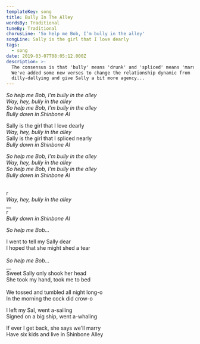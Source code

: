 ```yaml
---
templateKey: song
title: Bully In The Alley
wordsBy: Traditional
tuneBy: Traditional
chorusLine: 'So help me Bob, I’m bully in the alley'
songLine: Sally is the girl that I love dearly
tags:
  - song
date: 2019-03-07T08:05:12.000Z
description: >-
  The consensus is that 'bully' means 'drunk' and 'spliced' means 'married'.
  We've added some new verses to change the relationship dynamic from
  dilly-dallying and give Sally a bit more agency...
---
```

_So help me Bob, I'm bully in the alley_\
_Way, hey, bully in the alley_\
_So help me Bob, I'm bully in the alley_\
_Bully down in Shinbone Al_

Sally is the girl that I love dearly\
_Way, hey, bully in the alley_\
Sally is the girl that I spliced nearly\
_Bully down in Shinbone Al_

_So help me Bob, I'm bully in the alley_\
_Way, hey, bully in the alley_\
_So help me Bob, I'm bully in the alley_\
_Bully down in Shinbone Al_


\
r\
_Way, hey, bully in the alley_\
__\
r\
_Bully down in Shinbone Al_

_So help me Bob..._

I went to tell my Sally dear\
I hoped that she might shed a tear\
\
_So help me Bob..._\
__\
Sweet Sally only shook her head\
She took my hand, took me to bed\
\
We tossed and tumbled all night long-o\
In the morning the cock did crow-o

I left my Sal, went a-sailing\
Signed on a big ship, went a-whaling

If ever I get back, she says we'll marry\
Have six kids and live in Shinbone Alley

